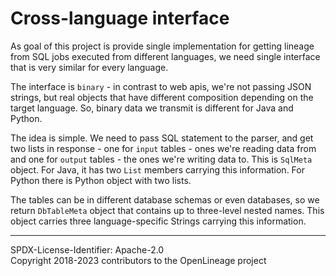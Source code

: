 # Cross-language interface

As goal of this project is provide single implementation for getting lineage from SQL jobs executed from different languages,
we need single interface that is very similar for every language.

The interface is `binary` - in contrast to web apis, we're not passing JSON strings, but real objects that have different 
composition depending on the target language. So, binary data we transmit is different for Java and Python.

The idea is simple. We need to pass SQL statement to the parser, and get two lists in response - one for `input` tables - ones we're reading data from
and one for `output` tables - the ones we're writing data to. This is `SqlMeta` object. For Java, it has two `List` members carrying this information.
For Python there is Python object with two lists.

The tables can be in different database schemas or even databases, so we return `DbTableMeta` object that contains up to three-level nested names.
This object carries three language-specific Strings carrying this information.

----
SPDX-License-Identifier: Apache-2.0\
Copyright 2018-2023 contributors to the OpenLineage project